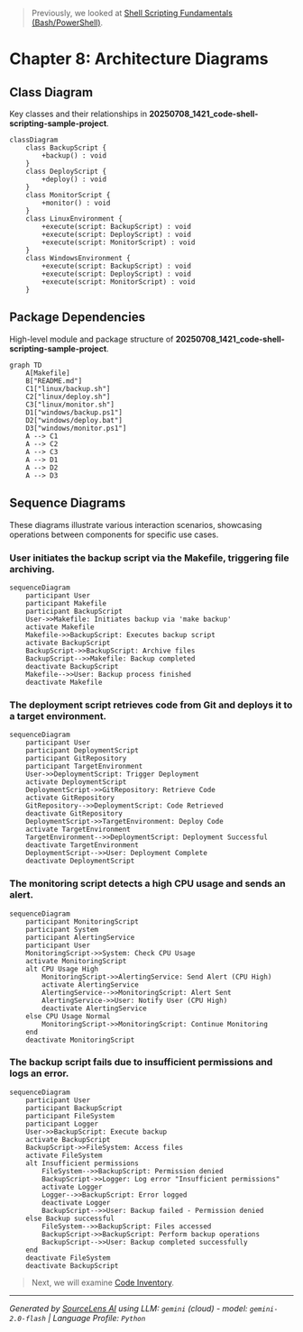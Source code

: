 > Previously, we looked at [Shell Scripting Fundamentals (Bash/PowerShell)](07_shell-scripting-fundamentals-bash-powershell.md).

# Chapter 8: Architecture Diagrams
## Class Diagram
Key classes and their relationships in **20250708_1421_code-shell-scripting-sample-project**.
```mermaid
classDiagram
    class BackupScript {
        +backup() : void
    }
    class DeployScript {
        +deploy() : void
    }
    class MonitorScript {
        +monitor() : void
    }
    class LinuxEnvironment {
        +execute(script: BackupScript) : void
        +execute(script: DeployScript) : void
        +execute(script: MonitorScript) : void
    }
    class WindowsEnvironment {
        +execute(script: BackupScript) : void
        +execute(script: DeployScript) : void
        +execute(script: MonitorScript) : void
    }
```
## Package Dependencies
High-level module and package structure of **20250708_1421_code-shell-scripting-sample-project**.
```mermaid
graph TD
    A[Makefile]
    B["README.md"]
    C1["linux/backup.sh"]
    C2["linux/deploy.sh"]
    C3["linux/monitor.sh"]
    D1["windows/backup.ps1"]
    D2["windows/deploy.bat"]
    D3["windows/monitor.ps1"]
    A --> C1
    A --> C2
    A --> C3
    A --> D1
    A --> D2
    A --> D3
```
## Sequence Diagrams
These diagrams illustrate various interaction scenarios, showcasing operations between components for specific use cases.
### User initiates the backup script via the Makefile, triggering file archiving.
```mermaid
sequenceDiagram
    participant User
    participant Makefile
    participant BackupScript
    User->>Makefile: Initiates backup via 'make backup'
    activate Makefile
    Makefile->>BackupScript: Executes backup script
    activate BackupScript
    BackupScript->>BackupScript: Archive files
    BackupScript-->>Makefile: Backup completed
    deactivate BackupScript
    Makefile-->>User: Backup process finished
    deactivate Makefile
```
### The deployment script retrieves code from Git and deploys it to a target environment.
```mermaid
sequenceDiagram
    participant User
    participant DeploymentScript
    participant GitRepository
    participant TargetEnvironment
    User->>DeploymentScript: Trigger Deployment
    activate DeploymentScript
    DeploymentScript->>GitRepository: Retrieve Code
    activate GitRepository
    GitRepository-->>DeploymentScript: Code Retrieved
    deactivate GitRepository
    DeploymentScript->>TargetEnvironment: Deploy Code
    activate TargetEnvironment
    TargetEnvironment-->>DeploymentScript: Deployment Successful
    deactivate TargetEnvironment
    DeploymentScript-->>User: Deployment Complete
    deactivate DeploymentScript
```
### The monitoring script detects a high CPU usage and sends an alert.
```mermaid
sequenceDiagram
    participant MonitoringScript
    participant System
    participant AlertingService
    participant User
    MonitoringScript->>System: Check CPU Usage
    activate MonitoringScript
    alt CPU Usage High
        MonitoringScript->>AlertingService: Send Alert (CPU High)
        activate AlertingService
        AlertingService-->>MonitoringScript: Alert Sent
        AlertingService->>User: Notify User (CPU High)
        deactivate AlertingService
    else CPU Usage Normal
        MonitoringScript->>MonitoringScript: Continue Monitoring
    end
    deactivate MonitoringScript
```
### The backup script fails due to insufficient permissions and logs an error.
```mermaid
sequenceDiagram
    participant User
    participant BackupScript
    participant FileSystem
    participant Logger
    User->>BackupScript: Execute backup
    activate BackupScript
    BackupScript->>FileSystem: Access files
    activate FileSystem
    alt Insufficient permissions
        FileSystem-->>BackupScript: Permission denied
        BackupScript->>Logger: Log error "Insufficient permissions"
        activate Logger
        Logger-->>BackupScript: Error logged
        deactivate Logger
        BackupScript-->>User: Backup failed - Permission denied
    else Backup successful
        FileSystem-->>BackupScript: Files accessed
        BackupScript->>BackupScript: Perform backup operations
        BackupScript-->>User: Backup completed successfully
    end
    deactivate FileSystem
    deactivate BackupScript
```

> Next, we will examine [Code Inventory](09_code_inventory.md).


---

*Generated by [SourceLens AI](https://github.com/openXFlow/sourceLensAI) using LLM: `gemini` (cloud) - model: `gemini-2.0-flash` | Language Profile: `Python`*